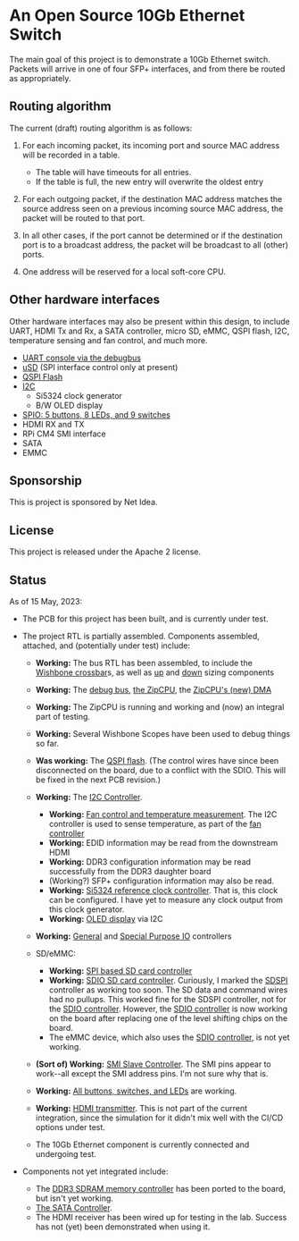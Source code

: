 # An Open Source 10Gb Ethernet Switch

The main goal of this project is to demonstrate a 10Gb Ethernet switch.
Packets will arrive in one of four SFP+ interfaces, and from there be routed
as appropriately.

## Routing algorithm

The current (draft) routing algorithm is as follows:

1. For each incoming packet, its incoming port and source MAC address will be
   recorded in a table.

   - The table will have timeouts for all entries.
   - If the table is full, the new entry will overwrite the oldest entry

2. For each outgoing packet, if the destination MAC address matches the
   source address seen on a previous incoming source MAC address, the packet
   will be routed to that port.

3. In all other cases, if the port cannot be determined or if the destination
   port is to a broadcast address, the packet will be broadcast to all (other)
   ports.

4. One address will be reserved for a local soft-core CPU.

## Other hardware interfaces

Other hardware interfaces may also be present within this design, to include
UART, HDMI Tx and Rx, a SATA controller, micro SD, eMMC, QSPI flash, I2C,
temperature sensing and fan control, and much more.

- [UART console via the debugbus](rtl/wbubus/wbuconsole.v)
- [uSD](rtl/sdspi/sdspi.v) (SPI interface control only at present)
- [QSPI Flash](rtl/qflexpress.v)
- [I2C](rtl/wbi2c/wbi2ccpu.v)
  - Si5324 clock generator
  - B/W OLED display
- [SPIO: 5 buttons, 8 LEDs, and 9 switches](rtl/spio.v)
- HDMI RX and TX
- RPi CM4 SMI interface
- SATA
- EMMC

## Sponsorship

This is project is sponsored by Net Idea.

## License

This project is released under the Apache 2 license.

## Status

As of 15 May, 2023:

- The PCB for this project has been built, and is currently under test.

- The project RTL is partially assembled.  Components assembled, attached, and
  (potentially under test) include:
  - **Working:** The bus RTL has been assembled, to include the [Wishbone crossbar](rtl/wb2axip/rtl/wbxbar.v)s, as well as [up](rtl/wb2axip/wbupsz.v) and [down](rtl/wb2axip/wbdown.v) sizing components
  - **Working:** The [debug bus](https://github.com/ZipCPU/dbgbus), [the ZipCPU](https://github.com/ZipCPU/zipcpu), the [ZipCPU's (new) DMA](rtl/cpu/zipdma.v)
  - **Working:** The ZipCPU is running and working and (now) an integral part of testing.
  - **Working:** Several Wishbone Scopes have been used to debug things so far.
  - **Was working:** The [QSPI flash](rtl/qflexpress.v).  (The control wires
    have since been disconnected on the board, due to a conflict with the SDIO.
    This will be fixed in the next PCB revision.)
  - **Working:** The [I2C Controller](rtl/wbi2c/wbi2ccpu.v).
    - **Working:** [Fan control and temperature measurement](rtl/wbfan.v).  The I2C controller is used to sense temperature, as part of the [fan controller](rtl/wbfan.v)
    - **Working:** EDID information may be read from the downstream HDMI
    - **Working:** DDR3 configuration information may be read successfully from the DDR3 daughter board
    - (Working?)  SFP+ configuration information may also be read.
    - **Working:** [Si5324 reference clock controller](https://zipcpu.com/blog/2019/06/28/genclk.html).  That is, this clock can be configured.  I have yet to measure any clock output from this clock generator.
    - **Working:** [OLED display](https://www.amazon.com/Teyleten-Robot-Display-SSD1306-Raspberry/dp/B08ZY4YBHL/) via I2C

  - **Working:** [General](rtl/gpio.v) and [Special Purpose IO](rtl/spio.v) controllers
  - SD/eMMC:
    - **Working:** [SPI based SD card controller](https://github.com/ZipCPU/sdspi)
    - **Working:** [SDIO SD card controller](https://github.com/ZipCPU/sdspi).  Curiously, I marked the [SDSPI](https://github.com/ZipCPU/sdspi) controller as working too soon.  The SD data and command wires had no pullups.  This worked fine for the SDSPI controller, not for the [SDIO controller](https://github.com/ZipCPU/sdspi).  However, the [SDIO controller](https://github.com/ZipCPU/sdspi) is now working on the board after replacing one of the level shifting chips on the board.
    - The eMMC device, which also uses the [SDIO controller](https://github.com/ZipCPU/sdspi), is not yet working.
  - **(Sort of) Working:** [SMI Slave Controller](rtl/smi/smi.v).  The SMI pins appear to work--all except the SMI address pins.  I'm not sure why that is.
  - **Working:** [All buttons, switches, and LEDs](rtl/spio.v) are working.
  - **Working:** [HDMI transmitter](rtl/hdmi/vidpipe.v).  This is not part of the current integration, since the simulation for it didn't mix well with the CI/CD options under test.
  - The 10Gb Ethernet component is currently connected and undergoing test.

- Components not yet integrated include:
  - The [DDR3 SDRAM memory controller](https://github.com/AngeloJacobo/DDR3_Controller) has been ported to the board, but isn't yet working.
  - [The SATA Controller](https://github.com/ZipCPU/wbsata).
  - The HDMI receiver has been wired up for testing in the lab.  Success has not (yet) been demonstrated when using it.
